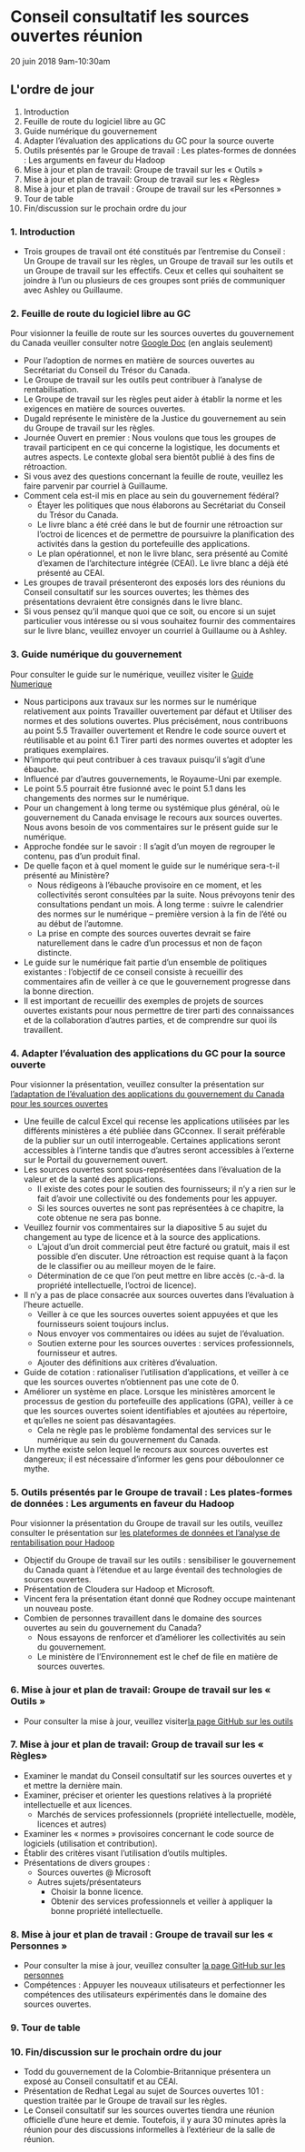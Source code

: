 # Conseil consultatif les sources ouvertes réunion
20 juin 2018 9am-10:30am

## L'ordre de jour
1. Introduction
2. Feuille de route du logiciel libre au GC
3. Guide numérique du gouvernement
4. Adapter l’évaluation des applications du GC pour la source ouverte
5. Outils présentés par le Groupe de travail : Les plates-formes de données : Les arguments en faveur du Hadoop
6. Mise à jour et plan de travail: Groupe de travail sur les « Outils »
7. Mise à jour et plan de travail: Group de travail sur les « Règles»
8. Mise à jour et plan de travail : Groupe de travail sur les «Personnes »
9. Tour de table
10. Fin/discussion sur le prochain ordre du jour

### 1. Introduction
* Trois groupes de travail ont été constitués par l’entremise du Conseil : Un Groupe de travail sur les règles, un Groupe de travail sur les outils et un Groupe de travail sur les effectifs. Ceux et celles qui souhaitent se joindre à l’un ou plusieurs de ces groupes sont priés de communiquer avec Ashley ou Guillaume.

### 2. Feuille de route du logiciel libre au GC
Pour visionner la feuille de route sur les sources ouvertes du gouvernement du Canada veuiller consulter notre [Google Doc](https://docs.google.com/document/d/1pxSrKKiX-21IW1fSStFloUUcbPaKO5dkIB4PiEAfqYU/edit?usp=sharing.) (en anglais seulement)
* Pour l’adoption de normes en matière de sources ouvertes au Secrétariat du Conseil du Trésor du Canada.
* Le Groupe de travail sur les outils peut contribuer à l’analyse de rentabilisation.
* Le Groupe de travail sur les règles peut aider à établir la norme et les exigences en matière de sources ouvertes.
* Dugald représente le ministère de la Justice du gouvernement au sein du Groupe de travail sur les règles.
* Journée Ouvert en premier : Nous voulons que tous les groupes de travail participent en ce qui concerne la logistique, les documents et autres aspects. Le contexte global sera bientôt publié à des fins de rétroaction.
* Si vous avez des questions concernant la feuille de route, veuillez les faire parvenir par courriel à Guillaume.
* Comment cela est-il mis en place au sein du gouvernement fédéral?
  * Étayer les politiques que nous élaborons au Secrétariat du Conseil du Trésor du Canada.
  * Le livre blanc a été créé dans le but de fournir une rétroaction sur l’octroi de licences et de permettre de poursuivre la planification des activités dans la gestion du portefeuille des applications.
  * Le plan opérationnel, et non le livre blanc, sera présenté au Comité d’examen de l’architecture intégrée (CEAI). Le livre blanc a déjà été présenté au CEAI.
* Les groupes de travail présenteront des exposés lors des réunions du Conseil consultatif sur les sources ouvertes; les thèmes des présentations devraient être consignés dans le livre blanc.
* Si vous pensez qu’il manque quoi que ce soit, ou encore si un sujet particulier vous intéresse ou si vous souhaitez fournir des commentaires sur le livre blanc, veuillez envoyer un courriel à Guillaume ou à Ashley.

### 3. Guide numérique du gouvernement
Pour consulter le guide sur le numérique, veuillez visiter le [Guide Numerique](https://github.com/canada-ca/digital-playbook-guide-numerique.)
* Nous participons aux travaux sur les normes sur le numérique relativement aux points Travailler ouvertement par défaut et Utiliser des normes et des solutions ouvertes. Plus précisément, nous contribuons au point 5.5 Travailler ouvertement et Rendre le code source ouvert et réutilisable et au point 6.1 Tirer parti des normes ouvertes et adopter les pratiques exemplaires.
* N’importe qui peut contribuer à ces travaux puisqu’il s’agit d’une ébauche.
* Influencé par d’autres gouvernements, le Royaume-Uni par exemple.
* Le point 5.5 pourrait être fusionné avec le point 5.1 dans les changements des normes sur le numérique.
* Pour un changement à long terme ou systémique plus général, où le gouvernement du Canada envisage le recours aux sources ouvertes. Nous avons besoin de vos commentaires sur le présent guide sur le numérique.
* Approche fondée sur le savoir : Il s’agit d’un moyen de regrouper le contenu, pas d’un produit final.
* De quelle façon et à quel moment le guide sur le numérique sera-t-il présenté au Ministère?
  * Nous rédigeons à l’ébauche provisoire en ce moment, et les collectivités seront consultées par la suite. Nous prévoyons tenir des consultations pendant un mois. À long terme : suivre le calendrier des normes sur le numérique – première version à la fin de l’été ou au début de l’automne.
  * La prise en compte des sources ouvertes devrait se faire naturellement dans le cadre d’un processus et non de façon distincte.
* Le guide sur le numérique fait partie d’un ensemble de politiques existantes : l’objectif de ce conseil consiste à recueillir des commentaires afin de veiller à ce que le gouvernement progresse dans la bonne direction.
* Il est important de recueillir des exemples de projets de sources ouvertes existants pour nous permettre de tirer parti des connaissances et de la collaboration d’autres parties, et de comprendre sur quoi ils travaillent.

### 4. Adapter l’évaluation des applications du GC pour la source ouverte
Pour visionner la présentation, veuillez consulter la présentation sur [l’adaptation de l’évaluation des applications du gouvernement du Canada pour les sources ouvertes](https://github.com/canada-ca/OS-Advisory_Conseil-SO/issues/98)
* Une feuille de calcul Excel qui recense les applications utilisées par les différents ministères a été publiée dans GCconnex. Il serait préférable de la publier sur un outil interrogeable. Certaines applications seront accessibles à l’interne tandis que d’autres seront accessibles à l’externe sur le Portail du gouvernement ouvert.
* Les sources ouvertes sont sous-représentées dans l’évaluation de la valeur et de la santé des applications.
  * Il existe des cotes pour le soutien des fournisseurs; il n’y a rien sur le fait d’avoir une collectivité ou des fondements pour les appuyer.
  * Si les sources ouvertes ne sont pas représentées à ce chapitre, la cote obtenue ne sera pas bonne.
* Veuillez fournir vos commentaires sur la diapositive 5 au sujet du changement au type de licence et à la source des applications.
  * L’ajout d’un droit commercial peut être facturé ou gratuit, mais il est possible d’en discuter. Une rétroaction est requise quant à la façon de le classifier ou au meilleur moyen de le faire.
  * Détermination de ce que l’on peut mettre en libre accès (c.-à-d. la propriété intellectuelle, l’octroi de licence).
* Il n’y a pas de place consacrée aux sources ouvertes dans l’évaluation à l’heure actuelle.
  * Veiller à ce que les sources ouvertes soient appuyées et que les fournisseurs soient toujours inclus.
  * Nous envoyer vos commentaires ou idées au sujet de l’évaluation.
  * Soutien externe pour les sources ouvertes : services professionnels, fournisseur et autres.
  * Ajouter des définitions aux critères d’évaluation.
* Guide de cotation : rationaliser l’utilisation d’applications, et veiller à ce que les sources ouvertes n’obtiennent pas une cote de 0.
* Améliorer un système en place. Lorsque les ministères amorcent le processus de gestion du portefeuille des applications (GPA), veiller à ce que les sources ouvertes soient identifiables et ajoutées au répertoire, et qu’elles ne soient pas désavantagées.
  * Cela ne règle pas le problème fondamental des services sur le numérique au sein du gouvernement du Canada.
* Un mythe existe selon lequel le recours aux sources ouvertes est dangereux; il est nécessaire d’informer les gens pour déboulonner ce mythe.

### 5. Outils présentés par le Groupe de travail : Les plates-formes de données : Les arguments en faveur du Hadoop

Pour visionner la présentation du Groupe de travail sur les outils, veuillez consulter le présentation sur  [les plateformes de données et l’analyse de rentabilisation pour Hadoop](https://github.com/canada-ca/OS-Advisory_Conseil-SO/issues/99)
* Objectif du Groupe de travail sur les outils : sensibiliser le gouvernement du Canada quant à l’étendue et au large éventail des technologies de sources ouvertes.
* Présentation de Cloudera sur Hadoop et Microsoft.
* Vincent fera la présentation étant donné que Rodney occupe maintenant un nouveau poste.
* Combien de personnes travaillent dans le domaine des sources ouvertes au sein du gouvernement du Canada?
  * Nous essayons de renforcer et d’améliorer les collectivités au sein du gouvernement.
  * Le ministère de l’Environnement est le chef de file en matière de sources ouvertes.

### 6. Mise à jour et plan de travail: Groupe de travail sur les « Outils »
* Pour consulter la mise à jour, veuillez visiter[la page GitHub sur les outils](en/Working_Group_Tools/Tools.md)

### 7. Mise à jour et plan de travail: Group de travail sur les « Règles»
* Examiner le mandat du Conseil consultatif sur les sources ouvertes et y et mettre la dernière main.
* Examiner, préciser et orienter les questions relatives à la propriété intellectuelle et aux licences.
  * Marchés de services professionnels (propriété intellectuelle, modèle, licences et autres)
* Examiner les « normes » provisoires concernant le code source de logiciels (utilisation et contribution).
* Établir des critères visant l’utilisation d’outils multiples.
* Présentations de divers groupes :
  * Sources ouvertes @ Microsoft  
  * Autres sujets/présentateurs
    * Choisir la bonne licence.
    * Obtenir des services professionnels et veiller à appliquer la bonne propriété intellectuelle.

### 8. Mise à jour et plan de travail : Groupe de travail sur les « Personnes »
* Pour consulter la mise à jour, veuillez consulter [la page GitHub sur les personnes](en/Working_Group_People/Roadmap.md)
* Compétences : Appuyer les nouveaux utilisateurs et perfectionner les compétences des utilisateurs expérimentés dans le domaine des sources ouvertes.

### 9. Tour de table

### 10. Fin/discussion sur le prochain ordre du jour
* Todd du gouvernement de la Colombie-Britannique présentera un exposé au Conseil consultatif et au CEAI.
* Présentation de Redhat Legal au sujet de Sources ouvertes 101 : question traitée par le Groupe de travail sur les règles. 
* Le Conseil consultatif sur les sources ouvertes tiendra une réunion officielle d’une heure et demie. Toutefois, il y aura 30 minutes après la réunion pour des discussions informelles à l’extérieur de la salle de réunion.

